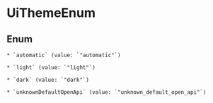
# UiThemeEnum

## Enum


    * `automatic` (value: `"automatic"`)

    * `light` (value: `"light"`)

    * `dark` (value: `"dark"`)

    * `unknownDefaultOpenApi` (value: `"unknown_default_open_api"`)



